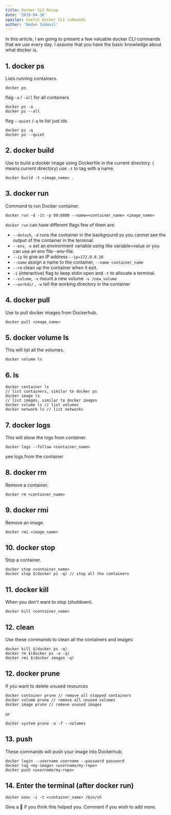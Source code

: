 ```yaml
---
title: Docker CLI Recap 
date: '2019-04-16'
spoiler: Useful Docker CLI commands
author: 'Nadun Indunil'
---
```


In this article, I am going to present a few valuable docker CLI commands that we use every day. I assume that you have the basic knowledge about what docker is.
## 1. docker ps
Lists running containers.
```
docker ps
```
flag `-a` / `-all` for all containers
```
docker ps -a
docker ps --all
```
flag `--quiet` /`-q` to list just ids
```
docker ps -q
docker ps --quiet
```
## 2. docker build
Use to build a docker image using Dockerfile in the current directory. ( means current directory)
use `-t` to tag with a name.
```
docker build -t <image_name> .
```

## 3. docker run
Command to run Docker container.
```
docker run -d -it -p 80:8080 --name=<container_name> <image_name>
```
`docker run` can have different flags few of them are:
- `--detach`, `-d` runs the container in the background so you cannot see the output of the container in the terminal.
- `--env`, `-e` set an environment variable using like variable=value or you can use an env file--env-file.
- `--ip` to give an IP address `--ip=172.0.0.10`
- `--name` assign a name to the container, `--name container_name`
- `--rm` clean up the container when it exit.
- `-i` (interactive) flag to keep stdin open and `-t` to allocate a terminal.
- `--volume`, `-v` mount a new volume `-v /new_volume`
- `--workdir` , `-w` tell the working directory in the container

## 4. docker pull
Use to pull docker images from Dockerhub.
```
docker pull <image_name>
```

## 5. docker volume ls
This will list all the volumes.
```
docker volume ls
```

## 6. ls
```
docker container ls 
// list containers, similar to docker ps
docker image ls 
// list images, similar to docker images
docker volume ls // list volumes
docker network ls // list networks
```

## 7. docker logs
This will show the logs from container.
```
docker logs --follow <container_name>
```
see logs from the container

## 8. docker rm
Remove a container.
```
docker rm <container_name>
```
## 9. docker rmi
Remove an image.
```
docker rmi <image_name>
```

## 10. docker stop
Stop a container.
```
docker stop <container_name>
docker stop $(docker ps -q) // stop all the containers
```

## 11. docker kill
When you don't want to stop (shutdown).
```
docker kill <container_name>
```

## 12. clean
Use these commands to clean all the containers and images
```
docker kill $(docker ps -q)
docker rm $(docker ps -a -q)
docker rmi $(docker images -q)
```

## 12. docker prune
If you want to delete unused resources
```
docker container prune // remove all stopped containers
docker volume prune // remove all unused volumes
docker image prune // remove unused images
```
or
```
docker system prune -a -f --volumes
```

## 13. push
These commands will push your image into Dockerhub.
```
docker login --username username --password password
docker tag <my-image> <username/my-repo>
docker push <username/my-repo>
```

## 14. Enter the terminal (after docker run)
```
docker exec -i -t <container_name> /bin/sh
```

Give a 👏 if you think this helped you. Comment if you wish to add more.